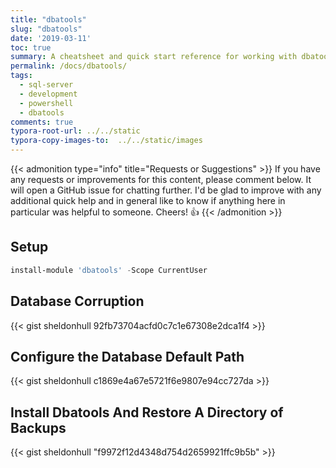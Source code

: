 ```yaml
---
title: "dbatools"
slug: "dbatools"
date: '2019-03-11'
toc: true
summary: A cheatsheet and quick start reference for working with dbatools
permalink: /docs/dbatools/
tags:
  - sql-server
  - development
  - powershell
  - dbatools
comments: true
typora-root-url: ../../static
typora-copy-images-to:  ../../static/images
---
```


{{< admonition type="info" title="Requests or Suggestions" >}}
If you have any requests or improvements for this content, please comment below. It will open a GitHub issue for chatting further.
I'd be glad to improve with any additional quick help and in general like to know if anything here in particular was helpful to someone.
Cheers! 👍
{{< /admonition >}}

## Setup

```powershell
install-module 'dbatools' -Scope CurrentUser
```

## Database Corruption

{{< gist sheldonhull  92fb73704acfd0c7c1e67308e2dca1f4 >}}

## Configure the Database Default Path

{{< gist sheldonhull  c1869e4a67e5721f6e9807e94cc727da >}}

## Install Dbatools And Restore A Directory of Backups

{{< gist sheldonhull  "f9972f12d4348d754d2659921ffc9b5b" >}}

